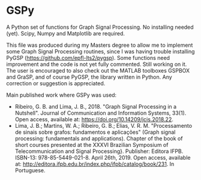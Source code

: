 # GSPy
A Python set of functions for Graph Signal Processing. No installing needed (yet). Scipy, Numpy and Matplotlib are required.

This file was produced during my Masters degree to allow me to implement some Graph Signal Processing routines, since I was having trouble installing PyGSP (https://github.com/epfl-lts2/pygsp). Some functions need improvement and the code is not yet fully commented. Still working on it. The user is encouraged to also check out the MATLAB toolboxes GSPBOX and GraSP, and of course PyGSP, the library written in Python. Any correction or suggestion is appreciated.

Main published work where GSPy was used:
- Ribeiro, G. B. and Lima, J. B., 2018. "Graph Signal Processing in a Nutshell". Journal of Communication and Information Systems, 33(1). Open access, available at: https://doi.org/10.14209/jcis.2018.22.
- Lima, J. B.; Martins, W. A.; Ribeiro, G. B.; Elias, V. R. M. "Processamento de sinais sobre grafos: fundamentos e aplicações" (Graph signal processing: fundamentals and applications). Chapter of the book of short courses presented at the XXXVI Brazilian Symposium of Telecommunication and Signal Processing}. Publisher: Editora IFPB. ISBN-13: 978-85-5449-021-8. April 26th, 2019. Open access, available at: http://editora.ifpb.edu.br/index.php/ifpb/catalog/book/231. In Portuguese.
